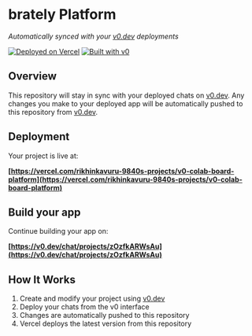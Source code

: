 # brately Platform

*Automatically synced with your [v0.dev](https://v0.dev) deployments*

[![Deployed on Vercel](https://img.shields.io/badge/Deployed%20on-Vercel-black?style=for-the-badge&logo=vercel)](https://vercel.com/rikhinkavuru-9840s-projects/v0-colab-board-platform)
[![Built with v0](https://img.shields.io/badge/Built%20with-v0.dev-black?style=for-the-badge)](https://v0.dev/chat/projects/zOzfkARWsAu)

## Overview

This repository will stay in sync with your deployed chats on [v0.dev](https://v0.dev).
Any changes you make to your deployed app will be automatically pushed to this repository from [v0.dev](https://v0.dev).

## Deployment

Your project is live at:

**[https://vercel.com/rikhinkavuru-9840s-projects/v0-colab-board-platform](https://vercel.com/rikhinkavuru-9840s-projects/v0-colab-board-platform)**

## Build your app

Continue building your app on:

**[https://v0.dev/chat/projects/zOzfkARWsAu](https://v0.dev/chat/projects/zOzfkARWsAu)**

## How It Works

1. Create and modify your project using [v0.dev](https://v0.dev)
2. Deploy your chats from the v0 interface
3. Changes are automatically pushed to this repository
4. Vercel deploys the latest version from this repository
